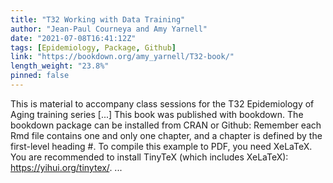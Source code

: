 ```yaml
---
title: "T32 Working with Data Training"
author: "Jean-Paul Courneya and Amy Yarnell"
date: "2021-07-08T16:41:12Z"
tags: [Epidemiology, Package, Github]
link: "https://bookdown.org/amy_yarnell/T32-book/"
length_weight: "23.8%"
pinned: false
---
```


This is material to accompany class sessions for the T32 Epidemiology of Aging training series [...] This book was published with bookdown. The bookdown package can be installed from CRAN or Github: Remember each Rmd file contains one and only one chapter, and a chapter is defined by the first-level heading #. To compile this example to PDF, you need XeLaTeX. You are recommended to install TinyTeX (which includes XeLaTeX): https://yihui.org/tinytex/. ...
